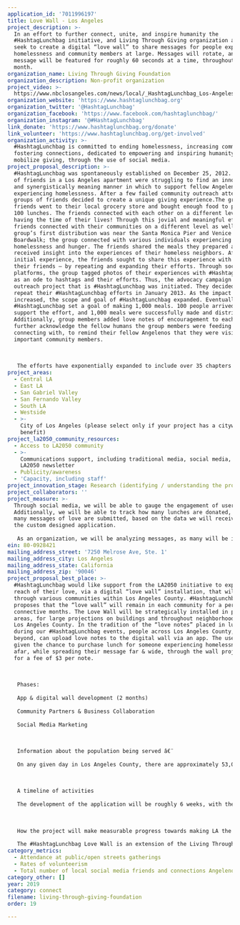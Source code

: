 ```yaml
---
application_id: '7011996197'
title: Love Wall - Los Angeles
project_description: >-
  In an effort to further connect, unite, and inspire humanity the
  #HashtagLunchbag initiative, and Living Through Giving organization at large,
  seek to create a digital “love wall” to share messages for people experiencing
  homelessness and community members at large. Messages will rotate, and each
  message will be featured for roughly 60 seconds at a time, throughout one
  month.
organization_name: Living Through Giving Foundation
organization_description: Non-profit organization
project_video: >-
  https://www.nbclosangeles.com/news/local/_HashtagLunchbag_Los-Angeles-507743072.html
organization_website: 'https://www.hashtaglunchbag.org'
organization_twitter: '@HashtagLunchbag'
organization_facebook: 'https://www.facebook.com/hashtaglunchbag/'
organization_instagram: '@#HashtagLunchbag'
link_donate: 'https://www.hashtaglunchbag.org/donate'
link_volunteer: 'https://www.hashtaglunchbag.org/get-involved'
organization_activity: >-
  #HashtagLunchbag is committed to ending homelessness, increasing community, &
  fostering connections, dedicated to empowering and inspiring humanity to
  mobilize giving, through the use of social media.
project_proposal_description: >-
  #HashtagLunchbag was spontaneously established on December 25, 2012. A group
  of friends in a Los Angeles apartment were struggling to find an innovative
  and synergistically meaning manner in which to support fellow Angelenos
  experiencing homelessness. After a few failed community outreach attempts, the
  groups of friends decided to create a unique giving experience.The group of
  friends went to their local grocery store and bought enough food to prepare
  100 lunches. The friends connected with each other on a different level, while
  having the time of their lives! Through this jovial and meaningful effort, the
  friends connected with their communities on a different level as well. The
  group’s first distribution was near the Santa Monica Pier and Venice
  Boardwalk; the group connected with various individuals experiencing
  homelessness and hunger. The friends shared the meals they prepared and
  received insight into the experiences of their homeless neighbors. After the
  initial experience, the friends sought to share this experience with more of
  their friends — by repeating and expanding their efforts. Through social media
  platforms, the group tagged photos of their experiences with #HashtagLunchbag
  as an ode to hashtags and their efforts. Thus, the advocacy campaign and
  outreach project that is #HashtagLunchbag was initiated. They decided to
  repeat their #HashtagLunchbag efforts in January 2013. As the impact
  increased, the scope and goal of #HashtagLunchbag expanded. Eventually,
  #HashtagLunchbag set a goal of making 1,000 meals. 100 people arrived to
  support the effort, and 1,000 meals were successfully made and distributed.
  Additionally, group members added love notes of encouragement to each meal to
  further acknowledge the fellow humans the group members were feeding and
  connecting with, to remind their fellow Angelenos that they were visible and
  important community members. 
   
   
   
   The efforts have exponentially expanded to include over 35 chapters across the US and Asia. The organization has also had one-time events in various countries in Europe and Africa. The model has garnered the attention and support of multiple media and news outlets, thereby furthering the organization’s awareness and reach.
project_areas:
  - Central LA
  - East LA
  - San Gabriel Valley
  - San Fernando Valley
  - South LA
  - Westside
  - >-
    City of Los Angeles (please select only if your project has a citywide
    benefit)
project_la2050_community_resources:
  - Access to LA2050 community
  - >-
    Communications support, including traditional media, social media, and
    LA2050 newsletter
  - Publicity/awareness
  - 'Capacity, including staff'
project_innovation_stage: Research (identifying / understanding the problem)
project_collaborators: ''
project_measure: >-
  Through social media, we will be able to gauge the engagement of users.
  Additionally, we will be able to track how many lunches are donated, and how
  many messages of love are submitted, based on the data we will receive from
  the custom designed application.
   
   As an organization, we will be analyzing messages, as many will be inspired by the writers’ past, or life events they’ve experienced. The number of lunches purchased is a quantitative measure, while the content is qualitative.
ein: 80-0928421
mailing_address_street: '7250 Melrose Ave, Ste. 1'
mailing_address_city: Los Angeles
mailing_address_state: California
mailing_address_zip: '90046'
project_proposal_best_place: >-
  #HashtagLunchbag would like support from the LA2050 initiative to expand the
  reach of their love, via a digital “love wall” installation, that will rotate
  through various communities within Los Angeles County. #HashtagLunchbag
  proposes that the “love wall” will remain in each community for a period of 3
  connective months. The Love Wall will be strategically installed in protected
  areas, for large projections on buildings and throughout neighborhoods across
  Los Angeles County. In the tradition of the “love notes” placed in lunchbags
  during our #HashtagLunchbag events, people across Los Angeles County, and
  beyond, can upload love notes to the digital wall via an app. The user is
  given the chance to purchase lunch for someone experiencing homelessness, from
  afar, while spreading their message far & wide, through the wall projection,
  for a fee of $3 per note.
   
   
   
   Phases:
   
   App & digital wall development (2 months)
   
   Community Partners & Business Collaboration
   
   Social Media Marketing
   
   
   
   Information about the population being served â€¨
   
   On any given day in Los Angeles County, there are approximately 53,000 people experiencing homelessness. The Love Wall strives to impact the mitigation of homelessness & serve a multitude of populations including, but not limited to, Angelenos experiencing homelessness; Angelenos looking to engage & connect with fellow community members, & serve fellow Angelenos experiencing homelessness; tourists visiting Los Angeles, who would like to further connect with & serve the Los Angeles community. The #HashtagLunchbag Love Wall lunch building experience will perpetuate further service driven activism & action oriented love, whether or not it is through the #HashtagLunchbag program. 
   
   
   
   A timeline of activities 
   
   The development of the application will be roughly 6 weeks, with the first installation to take place within 2 weeks following the completion of the application. We anticipate establishing locations for the wall to be temporarily installed, for three months at a time, beginning 6 months before the first official installation. We will be 18 months out for planning, so that locations have adequate time for preparation, and that the wall location calendar remains clear and organized.
   
   
   
   How the project will make measurable progress towards making LA the best place to â€¨CONNECT:
   
   The #HashtagLunchbag Love Wall is an extension of the Living Through Giving foundation’s mission to not only make a positive change, but to also promote and further a positive culture. Los Angeles will be the first city to house a moveable wall of love, connecting people via both technology and social media, providing organized acts of love. Through social media, the #HashtagLunchbag Love Wall will be able to gauge the impact and interest of users via their reactions, levels of participation, and sustained engagement, such as social media sharing, social media liking, repeat Love Wall visits to the same community rotation or to a different one.
category_metrics:
  - Attendance at public/open streets gatherings
  - Rates of volunteerism
  - Total number of local social media friends and connections Angelenos have
category_other: []
year: 2019
category: connect
filename: living-through-giving-foundation
order: 19

---
```

